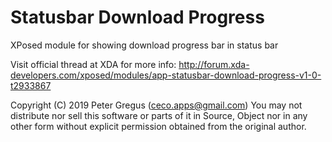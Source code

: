 Statusbar Download Progress
===========================

XPosed module for showing download progress bar in status bar

Visit official thread at XDA for more info:
http://forum.xda-developers.com/xposed/modules/app-statusbar-download-progress-v1-0-t2933867

Copyright (C) 2019 Peter Gregus (ceco.apps@gmail.com)
You may not distribute nor sell this software or parts of it in 
Source, Object nor in any other form without explicit permission obtained 
from the original author. 
